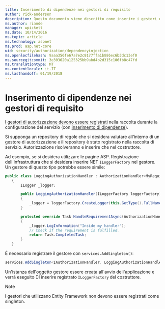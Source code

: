 ```yaml
---
title: Inserimento di dipendenze nei gestori di requisito
author: rick-anderson
description: Questo documento viene descritto come inserire i gestori di requisiti di autorizzazione in un'applicazione ASP.NET di base mediante l'inserimento di dipendenza.
ms.author: riande
manager: wpickett
ms.date: 10/14/2016
ms.topic: article
ms.technology: aspnet
ms.prod: asp.net-core
uid: security/authorization/dependencyinjection
ms.openlocfilehash: 9aaa356fe67a7e2c8177ffa1b886ec6b3dc13ef0
ms.sourcegitcommit: 3e303620a125325bb9abd4b2d315c106fb8c47fd
ms.translationtype: MT
ms.contentlocale: it-IT
ms.lasthandoff: 01/19/2018
---
```

# <a name="dependency-injection-in-requirement-handlers"></a>Inserimento di dipendenze nei gestori di requisito

<a name="security-authorization-di"></a>

[I gestori di autorizzazione devono essere registrati](policies.md#handler-registration) nella raccolta durante la configurazione del servizio (con [inserimento di dipendenze](../../fundamentals/dependency-injection.md#fundamentals-dependency-injection)).

Si supponga un repository di regole che si desidera valutare all'interno di un gestore di autorizzazione e il repository è stato registrato nella raccolta di servizio. Autorizzazione risolveranno e inserire che nel costruttore.

Ad esempio, se si desidera utilizzare le pagine ASP. Registrazione dell'infrastruttura che si desidera inserire NET `ILoggerFactory` nel gestore. Un gestore di questo tipo potrebbe essere simile:

```csharp
public class LoggingAuthorizationHandler : AuthorizationHandler<MyRequirement>
   {
       ILogger _logger;

       public LoggingAuthorizationHandler(ILoggerFactory loggerFactory)
       {
           _logger = loggerFactory.CreateLogger(this.GetType().FullName);
       }

       protected override Task HandleRequirementAsync(AuthorizationHandlerContext context, MyRequirement requirement)
       {
           _logger.LogInformation("Inside my handler");
           // Check if the requirement is fulfilled.
           return Task.CompletedTask;
       }
   }
   ```

È necessario registrare il gestore con `services.AddSingleton()`:

```csharp
services.AddSingleton<IAuthorizationHandler, LoggingAuthorizationHandler>();
```

Un'istanza dell'oggetto gestore essere creata all'avvio dell'applicazione e verrà eseguito DI inserire registrato `ILoggerFactory` del costruttore.

> [!NOTE]
> I gestori che utilizzano Entity Framework non devono essere registrati come singleton.
